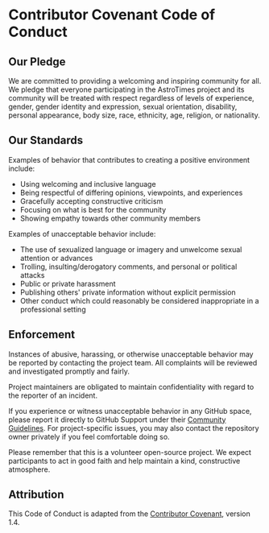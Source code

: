 # Contributor Covenant Code of Conduct

## Our Pledge

We are committed to providing a welcoming and inspiring community for all. We pledge that everyone participating in the AstroTimes project and its community will be treated with respect regardless of levels of experience, gender, gender identity and expression, sexual orientation, disability, personal appearance, body size, race, ethnicity, age, religion, or nationality.

## Our Standards

Examples of behavior that contributes to creating a positive environment include:

- Using welcoming and inclusive language
- Being respectful of differing opinions, viewpoints, and experiences
- Gracefully accepting constructive criticism
- Focusing on what is best for the community
- Showing empathy towards other community members

Examples of unacceptable behavior include:

- The use of sexualized language or imagery and unwelcome sexual attention or advances
- Trolling, insulting/derogatory comments, and personal or political attacks
- Public or private harassment
- Publishing others' private information without explicit permission
- Other conduct which could reasonably be considered inappropriate in a professional setting

## Enforcement

Instances of abusive, harassing, or otherwise unacceptable behavior may be reported by contacting the project team. All complaints will be reviewed and investigated promptly and fairly.

Project maintainers are obligated to maintain confidentiality with regard to the reporter of an incident.

If you experience or witness unacceptable behavior in any GitHub space, please report it directly to GitHub Support under their [Community Guidelines](https://docs.github.com/en/site-policy/github-terms/github-community-guidelines). For project-specific issues, you may also contact the repository owner privately if you feel comfortable doing so.

Please remember that this is a volunteer open-source project. We expect participants to act in good faith and help maintain a kind, constructive atmosphere.

## Attribution

This Code of Conduct is adapted from the [Contributor Covenant](https://www.contributor-covenant.org/), version 1.4.
